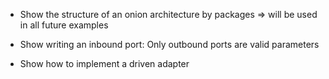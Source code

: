 
*   Show the structure of an onion architecture by packages => will be used in all future examples 

*   Show writing an inbound port: Only outbound ports are valid parameters 

*   Show how to implement a driven adapter    